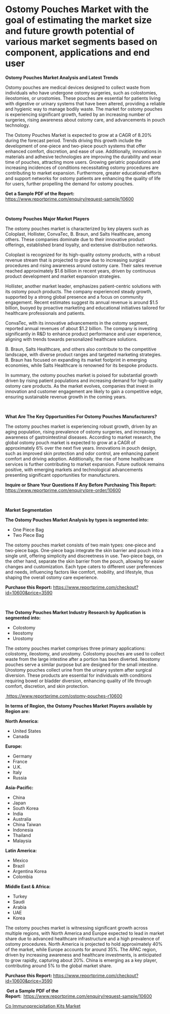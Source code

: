 <p><h1>Ostomy Pouches Market with the goal of estimating the market size and future growth potential of various market segments based on component, applications and end user</h1></p><p><strong>Ostomy Pouches Market Analysis and Latest Trends</strong></p>
<p><p>Ostomy pouches are medical devices designed to collect waste from individuals who have undergone ostomy surgeries, such as colostomies, ileostomies, or urostomies. These pouches are essential for patients living with digestive or urinary systems that have been altered, providing a reliable and hygienic way to manage bodily waste. The market for ostomy pouches is experiencing significant growth, fueled by an increasing number of surgeries, rising awareness about ostomy care, and advancements in pouch technology. </p><p>The Ostomy Pouches Market is expected to grow at a CAGR of 8.20% during the forecast period. Trends driving this growth include the development of one-piece and two-piece pouch systems that offer enhanced comfort, discretion, and ease of use. Additionally, innovations in materials and adhesive technologies are improving the durability and wear time of pouches, attracting more users. Growing geriatric populations and increasing incidences of conditions necessitating ostomy procedures are contributing to market expansion. Furthermore, greater educational efforts and support networks for ostomy patients are enhancing the quality of life for users, further propelling the demand for ostomy pouches.</p></p>
<p><strong>Get a Sample PDF of the Report:&nbsp;</strong> <a href="https://www.reportprime.com/enquiry/request-sample/10600?utm_campaign=3491&utm_medium=2&utm_source=Github&utm_content=ia&utm_term=20032025&utm_id=ostomy-pouches">https://www.reportprime.com/enquiry/request-sample/10600</a></p>
<p>&nbsp;</p>
<p><strong>Ostomy Pouches Major Market Players</strong></p>
<p><p>The ostomy pouches market is characterized by key players such as Coloplast, Hollister, ConvaTec, B. Braun, and Salts Healthcare, among others. These companies dominate due to their innovative product offerings, established brand loyalty, and extensive distribution networks.</p><p>Coloplast is recognized for its high-quality ostomy products, with a robust revenue stream that is projected to grow due to increasing surgical procedures and rising awareness around ostomy care. Their sales revenue reached approximately $1.6 billion in recent years, driven by continuous product development and market expansion strategies.</p><p>Hollister, another market leader, emphasizes patient-centric solutions with its ostomy pouch products. The company experienced steady growth, supported by a strong global presence and a focus on community engagement. Recent estimates suggest its annual revenue is around $1.5 billion, buoyed by proactive marketing and educational initiatives tailored for healthcare professionals and patients.</p><p>ConvaTec, with its innovative advancements in the ostomy segment, reported annual revenues of about $1.2 billion. The company is investing significantly in R&D to enhance product performance and user experience, aligning with trends towards personalized healthcare solutions.</p><p>B. Braun, Salts Healthcare, and others also contribute to the competitive landscape, with diverse product ranges and targeted marketing strategies. B. Braun has focused on expanding its market footprint in emerging economies, while Salts Healthcare is renowned for its bespoke products.</p><p>In summary, the ostomy pouches market is poised for substantial growth driven by rising patient populations and increasing demand for high-quality ostomy care products. As the market evolves, companies that invest in innovation and customer engagement are likely to gain a competitive edge, ensuring sustainable revenue growth in the coming years.</p></p>
<p>&nbsp;</p>
<p><strong>What Are The Key Opportunities For Ostomy Pouches Manufacturers?</strong></p>
<p><p>The ostomy pouches market is experiencing robust growth, driven by an aging population, rising prevalence of ostomy surgeries, and increasing awareness of gastrointestinal diseases. According to market research, the global ostomy pouch market is expected to grow at a CAGR of approximately 6% over the next five years. Innovations in pouch design, such as improved skin protection and odor control, are enhancing patient comfort and driving adoption. Additionally, the rise of home healthcare services is further contributing to market expansion. Future outlook remains positive, with emerging markets and technological advancements presenting significant opportunities for manufacturers.</p></p>
<p><strong>Inquire or Share Your Questions If Any Before Purchasing This Report:</strong> <a href="https://www.reportprime.com/enquiry/pre-order/10600?utm_campaign=3491&utm_medium=2&utm_source=Github&utm_content=ia&utm_term=20032025&utm_id=ostomy-pouches">https://www.reportprime.com/enquiry/pre-order/10600</a></p>
<p>&nbsp;</p>
<p><strong>Market Segmentation</strong></p>
<p><strong>The Ostomy Pouches Market Analysis by types is segmented into:</strong></p>
<p><ul><li>One Piece Bag</li><li>Two Piece Bag</li></ul></p>
<p><p>The ostomy pouches market consists of two main types: one-piece and two-piece bags. One-piece bags integrate the skin barrier and pouch into a single unit, offering simplicity and discreetness in use. Two-piece bags, on the other hand, separate the skin barrier from the pouch, allowing for easier changes and customization. Each type caters to different user preferences and needs, influencing factors like comfort, mobility, and lifestyle, thus shaping the overall ostomy care experience.</p></p>
<p><strong>Purchase this Report:&nbsp;</strong><a href="https://www.reportprime.com/checkout?id=10600&price=3590&utm_campaign=3491&utm_medium=2&utm_source=Github&utm_content=ia&utm_term=20032025&utm_id=ostomy-pouches">https://www.reportprime.com/checkout?id=10600&price=3590</a></p>
<p>&nbsp;</p>
<p><strong>The Ostomy Pouches Market Industry Research by Application is segmented into:</strong></p>
<p><ul><li>Colostomy</li><li>Ileostomy</li><li>Urostomy</li></ul></p>
<p><p>The ostomy pouches market comprises three primary applications: colostomy, ileostomy, and urostomy. Colostomy pouches are used to collect waste from the large intestine after a portion has been diverted. Ileostomy pouches serve a similar purpose but are designed for the small intestine. Urostomy pouches collect urine from the urinary system after surgical diversion. These products are essential for individuals with conditions requiring bowel or bladder diversion, enhancing quality of life through comfort, discretion, and skin protection.</p></p>
<p><a href="https://www.reportprime.com/ostomy-pouches-r10600?utm_campaign=3491&utm_medium=2&utm_source=Github&utm_content=ia&utm_term=20032025&utm_id=ostomy-pouches">&nbsp;https://www.reportprime.com/ostomy-pouches-r10600</a></p>
<p><strong>In terms of Region, the Ostomy Pouches Market Players available by Region are:</strong></p>
<p>
    <p> <strong> North America: </strong>
        <ul>
            <li>United States</li>
            <li>Canada</li>
        </ul>
        </p> 
    <p> <strong> Europe: </strong>
        <ul>
            <li>Germany</li>
            <li>France</li>
            <li>U.K.</li>
            <li>Italy</li>
            <li>Russia</li>
        </ul>
        </p> 
    <p> <strong> Asia-Pacific: </strong>
        <ul>
            <li>China</li>
            <li>Japan</li>
            <li>South Korea</li>
            <li>India</li>
            <li>Australia</li>
            <li>China Taiwan</li>
            <li>Indonesia</li>
            <li>Thailand</li>
            <li>Malaysia</li>
        </ul>
        </p> 
    <p> <strong> Latin America: </strong>
        <ul>
            <li>Mexico</li>
            <li>Brazil</li>
            <li>Argentina Korea</li>
            <li>Colombia</li>
        </ul>
        </p> 
    <p> <strong> Middle East & Africa: </strong>
        <ul>
            <li>Turkey</li>
            <li>Saudi</li>
            <li>Arabia</li>
            <li>UAE</li>
            <li>Korea</li>
        </ul>
    </p>
    </p>
<p><p>The ostomy pouches market is witnessing significant growth across multiple regions, with North America and Europe expected to lead in market share due to advanced healthcare infrastructure and a high prevalence of ostomy procedures. North America is projected to hold approximately 40% of the market, while Europe accounts for around 35%. The APAC region, driven by increasing awareness and healthcare investments, is anticipated to grow rapidly, capturing about 20%. China is emerging as a key player, contributing around 5% to the global market share.</p></p>
<p><strong>Purchase this Report: </strong><a href="https://www.reportprime.com/checkout?id=10600&price=3590&utm_campaign=3491&utm_medium=2&utm_source=Github&utm_content=ia&utm_term=20032025&utm_id=ostomy-pouches">https://www.reportprime.com/checkout?id=10600&price=3590</a></p>
<p>&nbsp;<strong>Get a Sample PDF of the Report:&nbsp;&nbsp;</strong><a href="https://www.reportprime.com/enquiry/request-sample/10600?utm_campaign=3491&utm_medium=2&utm_source=Github&utm_content=ia&utm_term=20032025&utm_id=ostomy-pouches">https://www.reportprime.com/enquiry/request-sample/10600</a></p>
<p><strong></strong></p>
<p><p><a href="https://github.com/maseykokosq1/Market-Research-Report-List-1/blob/main/co-immunoprecipitation-kits-market.md?utm_campaign=3491&utm_medium=2&utm_source=Github&utm_content=ia&utm_term=20032025&utm_id=ostomy-pouches">Co Immunoprecipitation Kits Market</a></p></p>